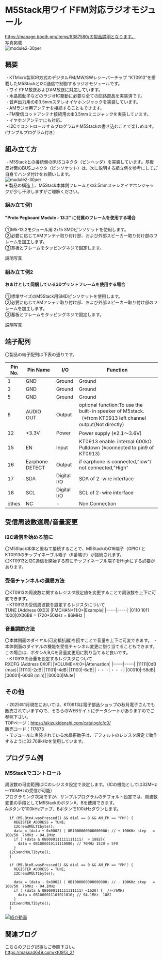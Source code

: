 # M5Stack用ワイドFM対応ラジオモジュール
https://manage.booth.pm/items/6387580/の製品説明となります。  
写真掲載  
![module2-30per](https://github.com/user-attachments/assets/3c74b1cb-6309-4528-93c6-1831bfa8984b)  

## 概要
・KTMicro製SDR方式のデジタルFM/MW/SWレシーバーチップ "KT0913"を搭載したM5StackとI2C通信で制御するラジオモジュールです。  
・ワイドFM放送およびAM放送に対応しています。  
・水晶振動子などのラジオIC駆動に必要な全ての回路部品を実装済です。  
・音声出力用のΦ3.5mmステレオイヤホンジャックを実装しています。  
・AMラジオ用アンテナを接続することもできます。  
・FM受信ロッドアンテナ接続用のΦ3.5mmミニジャックを実装しています。  
・イヤホンアンテナにも対応。  
・I2CでコントロールするプログラムをM5Stackの書き込むことで楽しめます。(サンプルプログラム付き）  

## 組み立て方
・M5Stackとの接続側のBUSコネクタ（ピンヘッダ）を実装しています。基板反対面のBUSコネクタ（ピンソケット）は、次に説明する組立例を参考にしてご自身でハンダ付けをお願いします。  
![module2-30per](https://github.com/user-attachments/assets/3c74b1cb-6309-4528-93c6-1831bfa8984b)  
※ 製品の構造上、M5Stack本体側フレームとΦ3.5mmステレオイヤホンジャックが少し干渉しますがご理解ください。 

### 組み立て例1
#### "Proto Pegboard Module - 13.2" に付属のフレームを使用する場合
①M5-13.2モジュール用 2x15 SMDピンソケットを使用します。  
②必要に応じてAMアンテナ取り付け部、および外部スピーカー取り付け部のフレームを加工します。  
③基板とフレームをタッピングネジで固定します。  

説明写真  


### 組み立て例2
#### おまけとして同梱している3Dプリントフレームを使用する場合
①標準サイズのM5Stack用SMDピンソケットを使用します。  
②必要に応じてAMアンテナ取り付け部、および外部スピーカー取り付け部のフレームを加工します。  
③基板とフレームをタッピングネジで固定します。  

説明写真  


## 端子配列
〇製品の端子配列は下表の通りです。  

|Pin No.|Pin Name|I/O|Function|
|-----|-----|-----|-----|
|1|GND|Ground|Ground|
|3|GND|Ground|Ground|
|5|GND|Ground|Ground|
|8|AUDIO OUT|Output|optional function:To use the built-in speaker of M5stack. （※from KT0913 left channel output(Not directly)|
|12|+3.3V|Power|Power supply (※2.1～3.6V)|
|15|EN|Input|KT0913 enable. internal 600kΩ Pulldown (※connected to pin9 of KT0913)|
|16|Earphone DETECT|Output|if earphone is connected,"low"/ not connected,"High"|
|17|SDA|Digital I/O|SDA of 2-wire interface|
|18|SCL|Digital I/O|SCL of 2-wire interface|
|othes|NC|-|Non Connection|


## 受信周波数選局/音量変更
### I2C通信を始める前に
〇M5Stack本体と重ねて接続することで、M5StackのG16端子（GPIO) とKT0913のチップイネーブル端子（9番端子）が接続されます。  
〇KT0913とI2C通信を開始する前にチップイネーブル端子をHighにする必要があります。  

### 受信チャンネルの選局方法
〇KT0913の周波数に関するレジスタ設定値を変更することで周波数を上下に可変できます。  
・KT0913の受信周波数を設定するレジスタについて  
TUNE [Address 0X03]
|FMCHAN<11:0>|Example|
|-----|-----|
|0110 1011 1000|0X06B8 = 1720*50kHz = 86MHz |

### 音量調節方法
〇本体側面のダイヤル(可変抵抗器)を回すことで音量を上下に可変できます。
・本体側面のダイヤルの機能を受信チャンネル変更に割り当てることもできます。この場合は、ボタンA,B,Cを音量変更用に割り当てると良いです。  
・KT0913の音量を設定するレジスタについて  
RXCFG [Address 0X0F]
|VOLUME<4:0>|Attenuation|
|-----|-----|
|11111|0dB (max)|
|11110|-2dB|
|11101|-4dB|
|11100|-6dB|
|・・・|・・・|
|00010|-58dB|
|00001|-60dB (min)|
|00000|Mute|

## その他
・2025年1月現在においては、KT0913は電子部品ショップの秋月電子さんでも販売されていますので、そちらのWEBサイトにデータシートがありますのでご参照下さい。  
TOPページ：https://akizukidenshi.com/catalog/c/c0/  
販売コード：117873  
・モジュールに実装されている水晶振動子は、デフォルトのレジスタ設定で動作するように32.768kHzを使用しています。

## プログラム例

### M5Stackでコントロール
周波数の可変範囲はICのレジスタ設定で決定します。（ICの機能としては32MHz～110MHzの受信が可能）  
プログラミング次第ですが、サンプルプログラムのデフォルト設定では、周波数変更の手段としてM5StackのボタンA、Bを使用できます。  
Aボタンで100kHzアップ、Bボタンで100kHzダウンします。  
```
  if (M5.BtnA.wasPressed() && dial == 0 && AM_FM == "FM") {
    REGISTER_ADDRESS = TUNE;
    I2CreadMULTIbyte();
    data = (data + 0x0002) | 0B1000000000000000; // + 100KHz step   = 100/50  76MHz - 94.1MHz
    if ( (data & 0B0000111111111111)  > 1882){
      data = 0B1000010111110000; // 76MHz 1520 = 5F0
    }
  I2CsendMULTIbyte();
  }

  if (M5.BtnB.wasPressed() && dial == 0 && AM_FM == "FM") {
    REGISTER_ADDRESS = TUNE;
    I2CreadMULTIbyte();

    data = (data - 0x0002) | 0B1000000000000000; // - 100KHz step   = 100/50  76MHz - 94.1MHz
    if ( (data & 0B0000111111111111) <1520) {  //<76MHz
      data = 0B1000011101011010; // 94.1MHz  1882
    }
  I2CsendMULTIbyte();
  }
```

[![紹介動画]()](https://youtu.be/vZIJL4G87UQ)

## 関連ブログ  
こちらのブログ記事もご参照下さい。  
https://massa4649.com/kt0913_2/  

